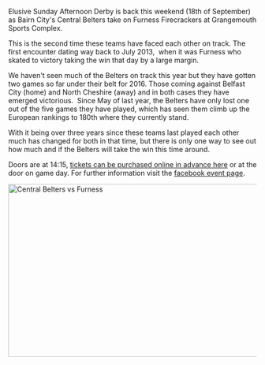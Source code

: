 <html><body><p>Elusive Sunday Afternoon Derby is back this weekend (18th of September) as Bairn City's Central Belters take on Furness Firecrackers at Grangemouth Sports Complex.

This is the second time these teams have faced each other on track. The first encounter dating way back to July 2013,  when it was Furness who skated to victory taking the win that day by a large margin.

We haven't seen much of the Belters on track this year but they have gotten two games so far under their belt for 2016. Those coming against Belfast City (home) and North Cheshire (away) and in both cases they have emerged victorious.  Since May of last year, the Belters have only lost one out of the five games they have played, which has seen them climb up the European rankings to 180th where they currently stand.

With it being over three years since these teams last played each other much has changed for both in that time, but there is only one way to see out how much and if the Belters will take the win this time around.

Doors are at 14:15, <a href="https://www.eventbrite.co.uk/e/bcr-central-belters-v-furness-firecrackers-tickets-27243993518?utm-medium=discovery&amp;utm-campaign=social&amp;utm-content=attendeeshare&amp;aff=escb&amp;utm-source=cp&amp;utm-term=listing">tickets can be purchased online in advance here</a> or at the door on game day. For further information visit the <a href="https://www.facebook.com/events/1676911969301646/">facebook event page</a>.

<a href="https://www.eventbrite.co.uk/e/bcr-central-belters-v-furness-firecrackers-tickets-27243993518?utm-medium=discovery&amp;utm-campaign=social&amp;utm-content=attendeeshare&amp;aff=escb&amp;utm-source=cp&amp;utm-term=listing"><img class="alignnone size-full wp-image-8884" src="/2016/09/bcr-furness.jpg" alt="Central Belters vs Furness" width="669" height="351"></a></p></body></html>
